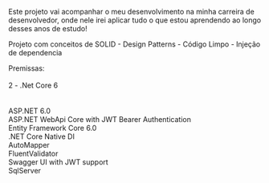 Este projeto vai acompanhar o meu desenvolvimento na minha carreira de desenvolvedor, 
onde nele irei aplicar tudo o que estou aprendendo ao longo desses anos de estudo!

Projeto com conceitos de SOLID - Design Patterns - Código Limpo - Injeção de dependencia

Premissas:</br></br>
2 - .Net Core 6</br>
</br></br>
ASP.NET 6.0</br>
ASP.NET WebApi Core with JWT Bearer Authentication</br>
Entity Framework Core 6.0</br>
.NET Core Native DI</br>
AutoMapper</br>
FluentValidator</br>
Swagger UI with JWT support</br>
SqlServer</br>
